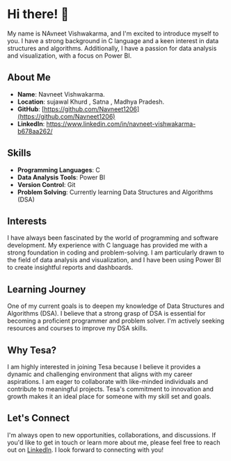 # Hi there! 👋

My name is NAvneet Vishwakarma, and I'm excited to introduce myself to you. I have a strong background in C language and a keen interest in data structures and algorithms. Additionally, I have a passion for data analysis and visualization, with a focus on Power BI.

## About Me

- **Name**: Navneet Vishwakarma.
- **Location**: sujawal Khurd , Satna , Madhya Pradesh.
- **GitHub**: [https://github.com/Navneet1206](https://github.com/Navneet1206)
- **LinkedIn**: https://www.linkedin.com/in/navneet-vishwakarma-b678aa262/

## Skills

- **Programming Languages**: C
- **Data Analysis Tools**: Power BI
- **Version Control**: Git
- **Problem Solving**: Currently learning Data Structures and Algorithms (DSA)

## Interests

I have always been fascinated by the world of programming and software development. My experience with C language has provided me with a strong foundation in coding and problem-solving. I am particularly drawn to the field of data analysis and visualization, and I have been using Power BI to create insightful reports and dashboards.

## Learning Journey

One of my current goals is to deepen my knowledge of Data Structures and Algorithms (DSA). I believe that a strong grasp of DSA is essential for becoming a proficient programmer and problem solver. I'm actively seeking resources and courses to improve my DSA skills.

## Why Tesa?

I am highly interested in joining Tesa because I believe it provides a dynamic and challenging environment that aligns with my career aspirations. I am eager to collaborate with like-minded individuals and contribute to meaningful projects. Tesa's commitment to innovation and growth makes it an ideal place for someone with my skill set and goals.

## Let's Connect

I'm always open to new opportunities, collaborations, and discussions. If you'd like to get in touch or learn more about me, please feel free to reach out on [LinkedIn](https://www.linkedin.com/in/navneet-vishwakarma-b678aa262/). I look forward to connecting with you!

